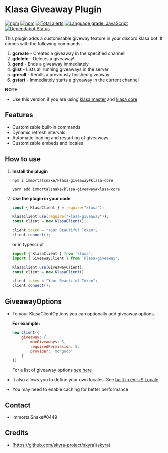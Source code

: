 # Klasa Giveaway Plugin

[![npm](https://img.shields.io/npm/v/klasa-giveaway.svg?maxAge=3600)](https://www.npmjs.com/package/klasa-giveaway)
[![npm](https://img.shields.io/npm/dt/klasa-giveaway.svg?maxAge=3600)](https://www.npmjs.com/package/klasa-giveaway)
[![Total alerts](https://img.shields.io/lgtm/alerts/g/ImmortalSnake/klasa-giveaway.svg?logo=lgtm&logoWidth=18)](https://lgtm.com/projects/g/ImmortalSnake/klasa-giveaway/alerts/)
[![Language grade: JavaScript](https://img.shields.io/lgtm/grade/javascript/g/ImmortalSnake/klasa-giveaway.svg?logo=lgtm&logoWidth=18)](https://lgtm.com/projects/g/ImmortalSnake/klasa-giveaway/context:javascript)
[![Dependabot Status](https://api.dependabot.com/badges/status?host=github&repo=ImmortalSnake/klasa-giveaway)](https://dependabot.com)

This plugin adds a customisable giveway feature in your discord klasa bot. It comes with the following commands:

1. **gcreate** - Creates a giveaway in the specified channel!
2. **gdelete** - Deletes a giveaway!
3. **gend** - Ends a giveaway immediately
4. **glist** - Lists all running giveaways in the server
5. **greroll** - Rerolls a previously finished giveaway.
6. **gstart** - Immediately starts a giveaway in the current channel

**NOTE**: 
- Use this version if you are using [klasa master](https://github.com/dirigeants/klasa) and [klasa core](https://github.com/dirigeants/core)


## Features

* Customizable built-in commands
* Dynamic refresh intervals
* Automatic loading and restarting of giveaways
* Customizable embeds and locales

## How to use

1. **Install the plugin**

   `npm i immortalsnake/klasa-giveaway#klasa-core`

   `yarn add immortalsnake/klasa-giveaway#klasa-core`

2. **Use the plugin in your code**

   ```js
   const { KlasaClient } = require("klasa");

   KlasaClient.use(require("klasa-giveaway"));
   const client = new KlasaClient();

   client.token = "Your Beautiful Token";
   client.connect();
   ```

   or in typescript

   ```ts
   import { KlasaClient } from 'klasa';
   import { GiveawayClient } from 'klasa-giveaway';

   KlasaClient.use(GiveawayClient);
   const client = new KlasaClient()
   
   client.token = "Your Beautiful Token";
   client.connect();
   ```

## GiveawayOptions

* To your KlasaClientOptions you can optionally add giveaway options.

  **For example:**
  
  ```js
  new Client({
      giveaway: {
          maxGiveaways: 5,
          requiredPermission: 5,
          provider: 'mongodb'
      }
  })
  ```

  For a list of giveaway options [see here](https://immortalsnake.github.io/klasa-giveaway/interfaces/giveawayoptions)

* It also allows you to define your own locales. See [built in en-US Locale](./src/languages/en-US.ts)
* You may need to enable caching for better performance

## Contact
- ImmortalSnake#0449

## Credits
- [https://github.com/skyra-project/skyra](skyra)